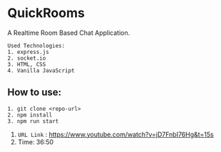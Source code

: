 # QuickRooms

A Realtime Room Based Chat Application. 

```
Used Technologies:
1. express.js
2. socket.io
3. HTML, CSS
4. Vanilla JavaScript
```

## How to use:
```
1. git clone <repo-url>
2. npm install
3. npm run start
```

1. `URL Link` : https://www.youtube.com/watch?v=jD7FnbI76Hg&t=15s
2. Time: 36:50